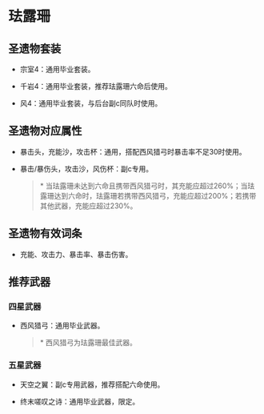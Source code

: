 # 珐露珊

## 圣遗物套装  

- 宗室4：通用毕业套装。  

- 千岩4：通用毕业套装，推荐珐露珊六命后使用。  

- 风4：通用毕业套装，与后台副c同队时使用。  

## 圣遗物对应属性  

- 暴击头，充能沙，攻击杯：通用，搭配西风猎弓时暴击率不足30时使用。  

- 暴击/暴伤头，攻击沙，风伤杯：副c专用。  

  > \* 当珐露珊未达到六命且携带西风猎弓时，其充能应超过260%；当珐露珊达到六命时，珐露珊若携带西风猎弓，充能应超过200%；若携带其他武器，充能应超过230%。  

## 圣遗物有效词条  

- 充能、攻击力、暴击率、暴击伤害。  

## 推荐武器  

### 四星武器  

- 西风猎弓：通用毕业武器。  

  > \* 西风猎弓为珐露珊最佳武器。  

### 五星武器  

- 天空之翼：副c专用武器，推荐搭配六命使用。  

- 终末嗟叹之诗：通用毕业武器，限定。

